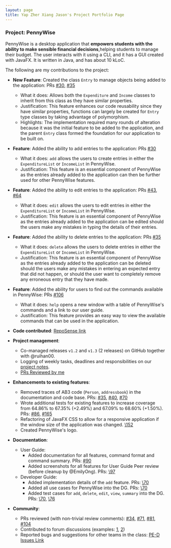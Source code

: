 ```yaml
---
layout: page
title: Yap Zher Xiang Jason's Project Portfolio Page
---
```


### Project: PennyWise

PennyWise is a desktop application that **empowers students with the ability to make sensible financial decisions**,helping students to manage their budget. The user interacts with it using a CLI, and it has a GUI created with JavaFX. It is written in Java, and has about 10 kLoC.

The following are my contributions to the project:

* **New Feature**: Created the class `Entry` to manage objects being added to the application: PRs [\#30](https://github.com/AY2223S1-CS2103T-W17-2/tp/pull/30), [\#35](https://github.com/AY2223S1-CS2103T-W17-2/tp/pull/35)
  * What it does: Allows both the `Expenditure` and `Income` classes to inherit from this class as they have similar properties.
  * Justification: This feature enhances our code reusability since they have similar properties, functions can largely be
  created for `Entry` type classes by taking advantage of polymorphism.
  * Highlights: The implementation required many rounds of alteration because it was the initial feature to be added to the application,
  and the parent `Entry` class formed the foundation for our application to be built on.

* **Feature**: Added the ability to add entries to the application: PRs [\#30](https://github.com/AY2223S1-CS2103T-W17-2/tp/pull/30)
  * What it does: `add` allows the users to create entries in either the `ExpenditureList` or `IncomeList` in PennyWise.
  * Justification: This feature is an essential component of PennyWise as the entries already added to the application
  can then be further used for other PennyWise features.

* **Feature**: Added the ability to edit entries to the application: PRs [\#43](https://github.com/AY2223S1-CS2103T-W17-2/tp/pull/43), [\#64](https://github.com/AY2223S1-CS2103T-W17-2/tp/pull/64)
  * What it does: `edit` allows the users to edit entries in either the `ExpenditureList` or `IncomeList` in PennyWise.
  * Justification: This feature is an essential component of PennyWise as the entries already added to the application
    can be edited should the users make any mistakes in typing the details of their entries.

* **Feature**: Added the ability to delete entries to the application: PRs [\#35](https://github.com/AY2223S1-CS2103T-W17-2/tp/pull/35)
  * What it does: `delete` allows the users to delete entries in either the `ExpenditureList` or `IncomeList` in PennyWise.
  * Justification: This feature is an essential component of PennyWise as the entries already added to the application
    can be deleted should the users make any mistakes in entering an expected entry that did not happen, or should the
    user want to completely remove any erroneous entry that they have made.

* **Feature**: Added the ability for users to find out the commands available in PennyWise: PRs [\#106](https://github.com/AY2223S1-CS2103T-W17-2/tp/pull/106)
  * What it does: `help` opens a new window with a table of PennyWise's commands and a link to our user guide.
  * Justification: This feature provides an easy way to view the available commands that can be used in the application.

* **Code contributed**: [RepoSense link](https://nus-cs2103-ay2223s1.github.io/tp-dashboard/?search=JasonYapzx&breakdown=true)

* **Project management**:
  * Co-managed releases `v1.2` and `v1.3` (2 releases) on GitHub together with @ruihan00.
  * Logging of weekly tasks, deadlines and responsibilities on our [project notes](https://docs.google.com/document/d/1Mrw3zaZRBr7LHu4YoR7R4CeEvzR8Gmlznl0NBMUvOWA/edit?usp=sharing).
  * [PRs Reviewed by me](https://github.com/AY2223S1-CS2103T-W17-2/tp/pulls?page=1&q=is%3Apr+reviewed-by%3AJasonYapzx)

* **Enhancements to existing features**:
  * Removed traces of AB3 code (`Person`, `addressbook`) in the documentation and code base. PRs: [\#35](https://github.com/AY2223S1-CS2103T-W17-2/tp/pull/35), [\#40](https://github.com/AY2223S1-CS2103T-W17-2/tp/pull/40), [\#70](https://github.com/AY2223S1-CS2103T-W17-2/tp/pull/70)
  * Wrote additional tests for existing features to increase coverage from 64.86% to 67.35% (+2.49%) and 67.09% to 68.60% (+1.50%). PRs: [\#86](https://github.com/AY2223S1-CS2103T-W17-2/tp/pull/86), [\#165](https://github.com/AY2223S1-CS2103T-W17-2/tp/pull/165)
  * Refactoring of JavaFX CSS to allow for a responsive application if the window size of the application was changed. [\152](https://github.com/AY2223S1-CS2103T-W17-2/tp/pull/152)
  * Created PennyWise's logo.

* **Documentation**:
  * User Guide:
    * Added documentation for all features, command format and command summary. PRs: [\#90](https://github.com/AY2223S1-CS2103T-W17-2/tp/pull/90)
    * Added screenshots for all features for User Guide Peer review (before cleanup by @EmilyOng). PRs: [\97](https://github.com/AY2223S1-CS2103T-W17-2/tp/pull/97)
  * Developer Guide:
    * Added implementation details of the `add` feature. PRs: [\70](https://github.com/AY2223S1-CS2103T-W17-2/tp/pull/70)
    * Added all use cases for PennyWise into the DG. PRs: [\70](https://github.com/AY2223S1-CS2103T-W17-2/tp/pull/70)
    * Added test cases for `add`, `delete`, `edit`, `view`, `summary` into the DG. PRs: [\70](https://github.com/AY2223S1-CS2103T-W17-2/tp/pull/70), [\76](https://github.com/AY2223S1-CS2103T-W17-2/tp/pull/76)

* **Community**:
  * PRs reviewed (with non-trivial review comments): [\#34](https://github.com/AY2223S1-CS2103T-W17-2/tp/pull/34), [\#71](https://github.com/AY2223S1-CS2103T-W17-2/tp/pull/71), [\#81](https://github.com/AY2223S1-CS2103T-W17-2/tp/pull/81), [\#104](https://github.com/AY2223S1-CS2103T-W17-2/tp/pull/104)
  * Contributed to forum discussions (examples: [1](https://github.com/nus-cs2103-AY2223S1/forum/issues/212#issuecomment-1248864789), [2](https://github.com/nus-cs2103-AY2223S1/forum/issues/227#issuecomment-1249389582))
  * Reported bugs and suggestions for other teams in the class: [PE-D Issues Link](https://github.com/JasonYapzx/ped/issues)
